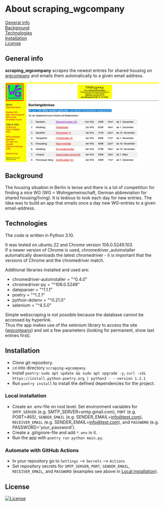 # About scraping_wgcompany
[General info](#general-info)  
[Background](#background)  
[Technologies](#technologies)  
[Installation](#installation)  
[License](#license)


## General info
**scraping_wgcompany** scrapes the newest entries for shared housing on <a href="http://www.wgcompany.de/" 
target="_blank" rel="noopener noreferrer">wgcompany</a> and emails them automatically to a given email address.

<img src="/images/scraping_wgcompany.gif" alt="gif to display some images from scraping_wgcompany">


## Background
The housing situation in Berlin is tense and there is a lot of competition for finding a nice WG (WG = 
Wohngemeinschaft, German abbreviation for shared housing/living). It is tedious to look each day for new entries. 
The idea was to build an app that emails once a day new WG-entries to a given email-address.


## Technologies
The code is written in Python 3.10.  

It was tested on ubuntu 22 and Chrome version 106.0.5249.103.  
If a newer version of Chrome is used, chromedriver_autoinstaller automatically downloads the latest chromedriver - 
it is important that the versions of Chrome and the chromedriver match.  

Additional libraries installed and used are:  
* chromedriver-autoinstaller = "^0.4.0"
* chromedriver-py = "^106.0.5249"
* dateparser = "^1.1.1"
* poetry = "^1.2.1"
* python-dotenv = "^0.21.0"
* selenium = "^4.5.0"

Simple webscraping is not possible because the database cannot be accessed by hyperlink.  
Thus the app makes use of the selenium library to access the site
(<a href="http://www.wgcompany.de/cgi-bin/seite?st=1&mi=20&li=100" target="_blank" rel="noopener 
noreferrer">wgcompany</a>) and set a few parameters (looking for permanent, show last entries first).


## Installation
* Clone git repository.  
* `cd` into directory `scraping-wgcompany`.  
* Install `poetry`: `sudo apt update && sudo apt upgrade -y`, `curl -sSL https://install.python-poetry.org | python3 - --version 1.2.1`
* Run `poetry install` to install the defined dependencies for the project. 

### Local installation
* Create an .env-file on root level. Set environment variables for `SMTP_SERVER` (e.g. SMTP_SERVER=smtp.gmail.com), 
  `PORT` (e.g. PORT=465), `SENDER_EMAIL` (e.g. SENDER_EMAIL=info@test.com), `RECEIVER_EMAIL` (e.g. 
  SENDER_EMAIL=info@test.com), and `PASSWORD` (e.g. PASSWORD='your_password').
* Create a .gitignore-file and add `*.env` in it.
* Run the app with `poetry run python main.py`.

### Automate with GitHub Actions
* In your repository go to `Settings` --> `Secrets` --> `Actions`
* Set repository secrets for `SMTP_SERVER`, `PORT`, `SENDER_EMAIL`, `RECEIVER_EMAIL`, and `PASSWORD` (examples see 
  above in [Local installation](#local-installation)).


## License
[![License](http://img.shields.io/:license-mit-blue.svg?style=flat-square)](http://badges.mit-license.org)

